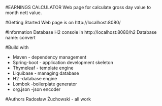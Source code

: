 #EARNINGS CALCULATOR
Web page for calculate gross day value to month nett value.

#Getting Started
Web page is on http://localhost:8080/

#Information
Database H2 console in http://localhost:8080/h2
Database name: convert 

#Build with
* Maven - dependency management
* Spring-boot - application development skeleton 
* Thymeleaf - template engine 
* Liquibase - managing database
* H2 -database engine
* Lombok -boilerplate generator
* org.json -json encoder
	
#Authors
Radosław Żuchowski - all work
